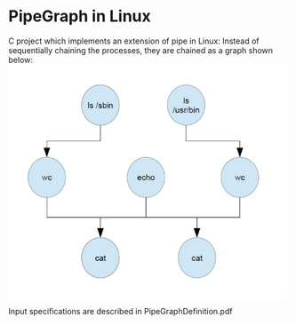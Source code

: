
<html>
<body>
<h1> PipeGraph in Linux    </h1>



<p> C project which implements an extension of pipe in Linux: Instead of sequentially chaining the processes, they are chained as a graph shown below: <br>

<img src="pipeGraph.JPG" alt="Pipe Graph">

<p> Input specifications are described in PipeGraphDefinition.pdf <br>

</html>
</body>
